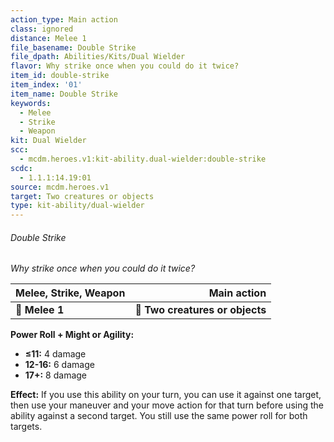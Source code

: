 ```yaml
---
action_type: Main action
class: ignored
distance: Melee 1
file_basename: Double Strike
file_dpath: Abilities/Kits/Dual Wielder
flavor: Why strike once when you could do it twice?
item_id: double-strike
item_index: '01'
item_name: Double Strike
keywords:
  - Melee
  - Strike
  - Weapon
kit: Dual Wielder
scc:
  - mcdm.heroes.v1:kit-ability.dual-wielder:double-strike
scdc:
  - 1.1.1:14.19:01
source: mcdm.heroes.v1
target: Two creatures or objects
type: kit-ability/dual-wielder
---
```


###### Double Strike

*Why strike once when you could do it twice?*

| **Melee, Strike, Weapon** |                 **Main action** |
| ------------------------- | ------------------------------: |
| **📏 Melee 1**            | **🎯 Two creatures or objects** |

**Power Roll + Might or Agility:**

- **≤11:** 4 damage
- **12-16:** 6 damage
- **17+:** 8 damage

**Effect:** If you use this ability on your turn, you can use it against one target, then use your maneuver and your move action for that turn before using the ability against a second target. You still use the same power roll for both targets.
